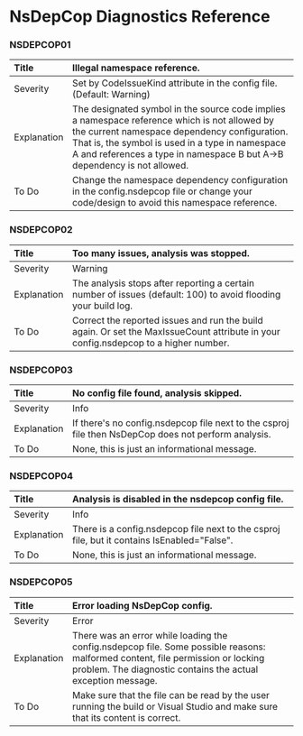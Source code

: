 # NsDepCop Diagnostics Reference

### NSDEPCOP01

Title|Illegal namespace reference.
:-|:-
Severity|Set by CodeIssueKind attribute in the config file. (Default: Warning)
Explanation|The designated symbol in the source code implies a namespace reference which is not allowed by the current namespace dependency configuration. That is, the symbol is used in a type in namespace A and references a type in namespace B but A->B dependency is not allowed.
To Do|Change the namespace dependency configuration in the config.nsdepcop file or change your code/design to avoid this namespace reference.

### NSDEPCOP02

Title|Too many issues, analysis was stopped.
:-|:-
Severity|Warning
Explanation|The analysis stops after reporting a certain number of issues (default: 100) to avoid flooding your build log.
To Do|Correct the reported issues and run the build again. Or set the MaxIssueCount attribute in your config.nsdepcop to a higher number.

### NSDEPCOP03

Title|No config file found, analysis skipped.
:-|:-
Severity|Info
Explanation|If there's no config.nsdepcop file next to the csproj file then NsDepCop does not perform analysis.
To Do|None, this is just an informational message.

### NSDEPCOP04

Title|Analysis is disabled in the nsdepcop config file.
:-|:-
Severity|Info
Explanation|There is a config.nsdepcop file next to the csproj file, but it contains IsEnabled="False".
To Do|None, this is just an informational message.

### NSDEPCOP05

Title|Error loading NsDepCop config.
:-|:-
Severity|Error
Explanation|There was an error while loading the config.nsdepcop file. Some possible reasons: malformed content, file permission or locking problem. The diagnostic contains the actual exception message.
To Do|Make sure that the file can be read by the user running the build or Visual Studio and make sure that its content is correct.
